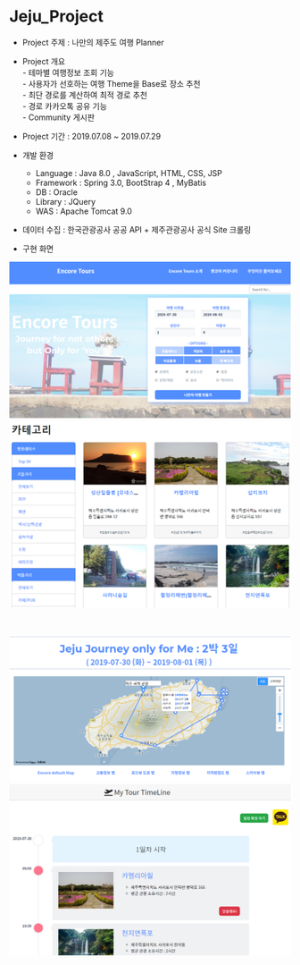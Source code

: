 # Jeju_Project

+ Project 주제 : 나만의 제주도 여행 Planner

+ Project 개요 <br/>
        - 테마별 여행정보 조회 기능 <br/>
        - 사용자가 선호하는 여행 Theme을 Base로 장소 추천<br/>
        - 최단 경로를 계산하여 최적 경로 추천<br/>
        - 경로 카카오톡 공유 기능<br/>
        - Community 게시판<br/>
        
        

+ Project 기간 : 2019.07.08 ~ 2019.07.29

+ 개발 환경 
    - Language : Java 8.0 , JavaScript, HTML, CSS, JSP <br/>
    - Framework : Spring 3.0, BootStrap 4 , MyBatis <br/>
    - DB : Oracle <br/>
    - Library : JQuery <br/>
    - WAS : Apache Tomcat 9.0 <br/>
    
+ 데이터 수집 :  한국관광공사 공공 API + 제주관광공사 공식 Site 크롤링

+ 구현 화면 

![main](./img/main.png)
![category](./img/category_Det.png)

<br/>

![path](./img/path.png)
![schedule](./img/schedule.png)


